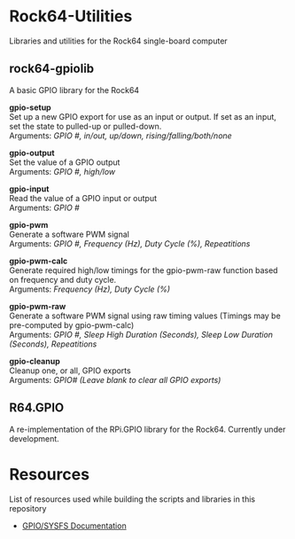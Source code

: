 # Rock64-Utilities
Libraries and utilities for the Rock64 single-board computer

## rock64-gpiolib
A basic GPIO library for the Rock64

**gpio-setup**<br>
Set up a new GPIO export for use as an input or output. If set as an input, set the state to pulled-up or pulled-down.<br>
Arguments: *GPIO #, in/out, up/down, rising/falling/both/none*

**gpio-output**<br>
Set the value of a GPIO output<br>
Arguments: *GPIO #, high/low*

**gpio-input**<br>
Read the value of a GPIO input or output<br>
Arguments: *GPIO #*

**gpio-pwm**<br>
Generate a software PWM signal<br>
Arguments: *GPIO #, Frequency (Hz), Duty Cycle (%), Repeatitions*

**gpio-pwm-calc**<br>
Generate required high/low timings for the gpio-pwm-raw function based on frequency and duty cycle.<br>
Arguments: *Frequency (Hz), Duty Cycle (%)*

**gpio-pwm-raw**<br>
Generate a software PWM signal using raw timing values (Timings may be pre-computed by gpio-pwm-calc)<br>
Arguments: *GPIO #, Sleep High Duration (Seconds), Sleep Low Duration (Seconds), Repeatitions*

**gpio-cleanup**<br>
Cleanup one, or all, GPIO exports<br>
Arguments: *GPIO# (Leave blank to clear all GPIO exports)*

## R64.GPIO
A re-implementation of the RPi.GPIO library for the Rock64. Currently under development.

# Resources
List of resources used while building the scripts and libraries in this repository
* [GPIO/SYSFS Documentation](https://www.kernel.org/doc/Documentation/gpio/sysfs.txt)
